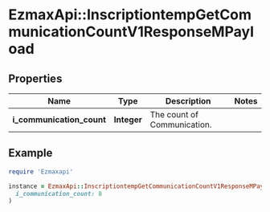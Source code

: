 # EzmaxApi::InscriptiontempGetCommunicationCountV1ResponseMPayload

## Properties

| Name | Type | Description | Notes |
| ---- | ---- | ----------- | ----- |
| **i_communication_count** | **Integer** | The count of Communication. |  |

## Example

```ruby
require 'Ezmaxapi'

instance = EzmaxApi::InscriptiontempGetCommunicationCountV1ResponseMPayload.new(
  i_communication_count: 8
)
```

